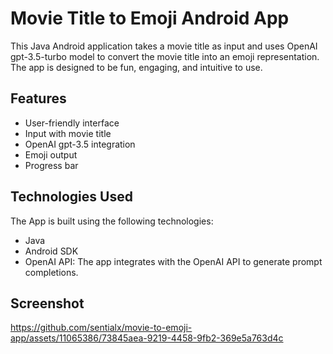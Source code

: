# Movie Title to Emoji Android App

This Java Android application takes a movie title as input and uses OpenAI gpt-3.5-turbo model to convert the movie title into an emoji representation. The app is designed to be fun, engaging, and intuitive to use. 

## Features

- User-friendly interface
- Input with movie title
- OpenAI gpt-3.5 integration
- Emoji output
- Progress bar

## Technologies Used
The App is built using the following technologies:

- Java
- Android SDK
- OpenAI API: The app integrates with the OpenAI API to generate prompt completions.

## Screenshot
https://github.com/sentialx/movie-to-emoji-app/assets/11065386/73845aea-9219-4458-9fb2-369e5a763d4c
